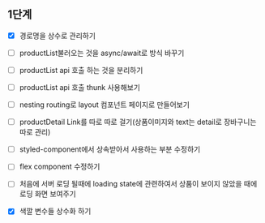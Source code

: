 ## 1단계

- [x] 경로명을 상수로 관리하기

- [ ] productList불러오는 것을 async/await로 방식 바꾸기

- [ ] productList api 호출 하는 것을 분리하기

- [ ] productList api 호출 thunk 사용해보기

- [ ] nesting routing로 layout 컴포넌트 페이지로 만들어보기

- [ ] productDetail Link를 따로 따로 걸기(상품이미지와 text는 detail로 장바구니는 따로 관리)

- [ ] styled-component에서 상속받아서 사용하는 부분 수정하기

- [ ] flex component 수정하기

- [ ] 처음에 서버 로딩 될때에 loading state에 관련하여서 상품이 보이지 않았을 때에 로딩 화면 보여주기

- [x] 색깔 변수들 상수화 하기
